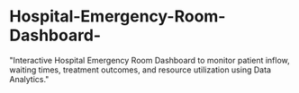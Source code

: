 # Hospital-Emergency-Room-Dashboard-
"Interactive Hospital Emergency Room Dashboard to monitor patient inflow, waiting times, treatment outcomes, and resource utilization using Data Analytics."
